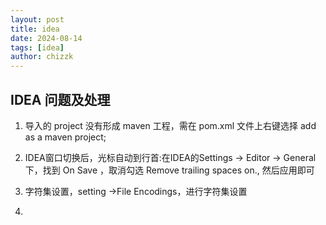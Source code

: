 ```yaml
---
layout: post
title: idea
date: 2024-08-14
tags: [idea]
author: chizzk
---
```


## IDEA 问题及处理
1. 导入的 project 没有形成 maven 工程，需在 pom.xml 文件上右键选择 add as a maven project;

2. IDEA窗口切换后，光标自动到行首:在IDEA的Settings -> Editor -> General 下，找到 On Save ，取消勾选 Remove trailing spaces on.,
   然后应用即可

3. 字符集设置，setting ->File Encodings，进行字符集设置

4. 